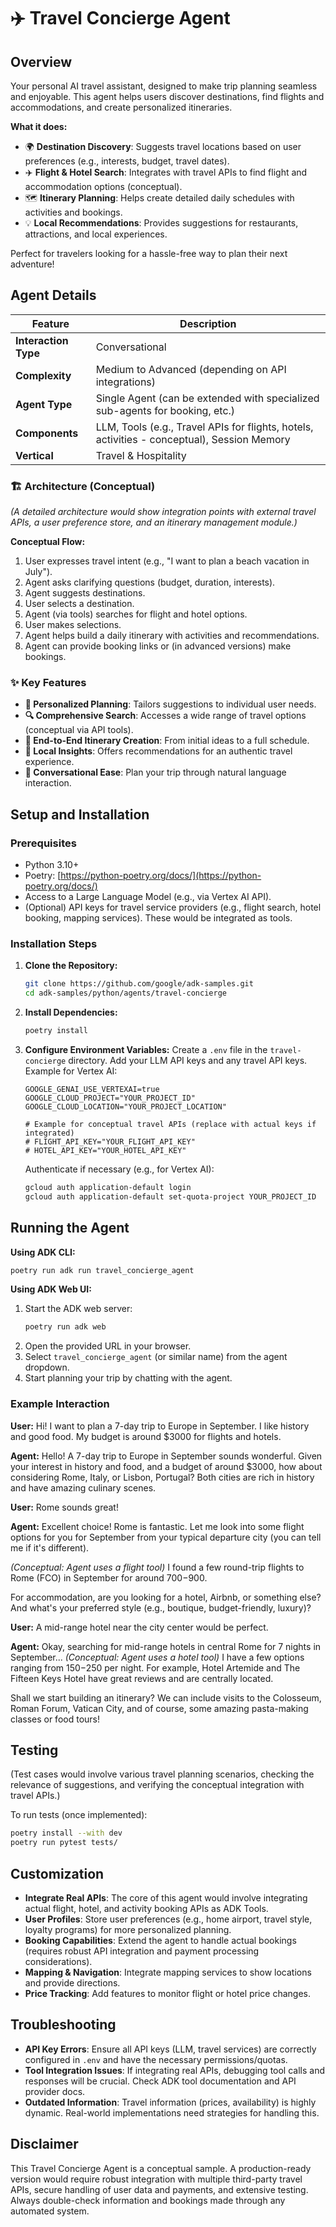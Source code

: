 # ✈️ Travel Concierge Agent

## Overview

Your personal AI travel assistant, designed to make trip planning seamless and enjoyable. This agent helps users discover destinations, find flights and accommodations, and create personalized itineraries.

**What it does:**
- 🌍 **Destination Discovery**: Suggests travel locations based on user preferences (e.g., interests, budget, travel dates).
- ✈️ **Flight & Hotel Search**: Integrates with travel APIs to find flight and accommodation options (conceptual).
- 🗺️ **Itinerary Planning**: Helps create detailed daily schedules with activities and bookings.
- 💡 **Local Recommendations**: Provides suggestions for restaurants, attractions, and local experiences.

Perfect for travelers looking for a hassle-free way to plan their next adventure!

## Agent Details

| Feature | Description |
| --- | --- |
| **Interaction Type** | Conversational |
| **Complexity** | Medium to Advanced (depending on API integrations) |
| **Agent Type** | Single Agent (can be extended with specialized sub-agents for booking, etc.) |
| **Components** | LLM, Tools (e.g., Travel APIs for flights, hotels, activities - conceptual), Session Memory |
| **Vertical** | Travel & Hospitality |

### 🏗️ Architecture (Conceptual)

*(A detailed architecture would show integration points with external travel APIs, a user preference store, and an itinerary management module.)*

**Conceptual Flow:**
1.  User expresses travel intent (e.g., "I want to plan a beach vacation in July").
2.  Agent asks clarifying questions (budget, duration, interests).
3.  Agent suggests destinations.
4.  User selects a destination.
5.  Agent (via tools) searches for flight and hotel options.
6.  User makes selections.
7.  Agent helps build a daily itinerary with activities and recommendations.
8.  Agent can provide booking links or (in advanced versions) make bookings.

### ✨ Key Features

- **💬 Personalized Planning**: Tailors suggestions to individual user needs.
- **🔍 Comprehensive Search**: Accesses a wide range of travel options (conceptual via API tools).
- **📅 End-to-End Itinerary Creation**: From initial ideas to a full schedule.
- **📍 Local Insights**: Offers recommendations for an authentic travel experience.
- **🤖 Conversational Ease**: Plan your trip through natural language interaction.

## Setup and Installation

### Prerequisites

*   Python 3.10+
*   Poetry: [https://python-poetry.org/docs/](https://python-poetry.org/docs/)
*   Access to a Large Language Model (e.g., via Vertex AI API).
*   (Optional) API keys for travel service providers (e.g., flight search, hotel booking, mapping services). These would be integrated as tools.

### Installation Steps

1.  **Clone the Repository:**
    ```bash
    git clone https://github.com/google/adk-samples.git
    cd adk-samples/python/agents/travel-concierge
    ```

2.  **Install Dependencies:**
    ```bash
    poetry install
    ```

3.  **Configure Environment Variables:**
    Create a `.env` file in the `travel-concierge` directory. Add your LLM API keys and any travel API keys.
    Example for Vertex AI:
    ```env
    GOOGLE_GENAI_USE_VERTEXAI=true
    GOOGLE_CLOUD_PROJECT="YOUR_PROJECT_ID"
    GOOGLE_CLOUD_LOCATION="YOUR_PROJECT_LOCATION"

    # Example for conceptual travel APIs (replace with actual keys if integrated)
    # FLIGHT_API_KEY="YOUR_FLIGHT_API_KEY"
    # HOTEL_API_KEY="YOUR_HOTEL_API_KEY"
    ```
    Authenticate if necessary (e.g., for Vertex AI):
    ```bash
    gcloud auth application-default login
    gcloud auth application-default set-quota-project YOUR_PROJECT_ID
    ```

## Running the Agent

**Using ADK CLI:**

```bash
poetry run adk run travel_concierge_agent
```

**Using ADK Web UI:**

1.  Start the ADK web server:
    ```bash
    poetry run adk web
    ```
2.  Open the provided URL in your browser.
3.  Select `travel_concierge_agent` (or similar name) from the agent dropdown.
4.  Start planning your trip by chatting with the agent.

### Example Interaction

**User:** Hi! I want to plan a 7-day trip to Europe in September. I like history and good food. My budget is around $3000 for flights and hotels.

**Agent:** Hello! A 7-day trip to Europe in September sounds wonderful. Given your interest in history and food, and a budget of around $3000, how about considering Rome, Italy, or Lisbon, Portugal? Both cities are rich in history and have amazing culinary scenes.

**User:** Rome sounds great!

**Agent:** Excellent choice! Rome is fantastic. Let me look into some flight options for you for September from your typical departure city (you can tell me if it's different).

*(Conceptual: Agent uses a flight tool)*
I found a few round-trip flights to Rome (FCO) in September for around $700-$900.

For accommodation, are you looking for a hotel, Airbnb, or something else? And what's your preferred style (e.g., boutique, budget-friendly, luxury)?

**User:** A mid-range hotel near the city center would be perfect.

**Agent:** Okay, searching for mid-range hotels in central Rome for 7 nights in September...
*(Conceptual: Agent uses a hotel tool)*
I have a few options ranging from $150-$250 per night. For example, Hotel Artemide and The Fifteen Keys Hotel have great reviews and are centrally located.

Shall we start building an itinerary? We can include visits to the Colosseum, Roman Forum, Vatican City, and of course, some amazing pasta-making classes or food tours!

## Testing

(Test cases would involve various travel planning scenarios, checking the relevance of suggestions, and verifying the conceptual integration with travel APIs.)

To run tests (once implemented):
```bash
poetry install --with dev
poetry run pytest tests/
```

## Customization

*   **Integrate Real APIs**: The core of this agent would involve integrating actual flight, hotel, and activity booking APIs as ADK Tools.
*   **User Profiles**: Store user preferences (e.g., home airport, travel style, loyalty programs) for more personalized planning.
*   **Booking Capabilities**: Extend the agent to handle actual bookings (requires robust API integration and payment processing considerations).
*   **Mapping & Navigation**: Integrate mapping services to show locations and provide directions.
*   **Price Tracking**: Add features to monitor flight or hotel price changes.

## Troubleshooting

*   **API Key Errors**: Ensure all API keys (LLM, travel services) are correctly configured in `.env` and have the necessary permissions/quotas.
*   **Tool Integration Issues**: If integrating real APIs, debugging tool calls and responses will be crucial. Check ADK tool documentation and API provider docs.
*   **Outdated Information**: Travel information (prices, availability) is highly dynamic. Real-world implementations need strategies for handling this.

## Disclaimer

This Travel Concierge Agent is a conceptual sample. A production-ready version would require robust integration with multiple third-party travel APIs, secure handling of user data and payments, and extensive testing. Always double-check information and bookings made through any automated system.
